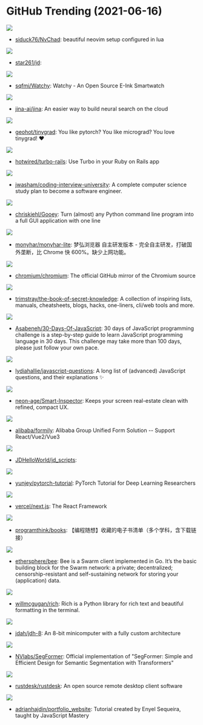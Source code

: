 # GitHub Trending (2021-06-16)

![](https://img.shields.io/badge/Lua-New%20219-green?style=flat-square&logo=appveyor)
- [siduck76/NvChad](https://github.com/siduck76/NvChad): beautiful neovim setup configured in lua

![](https://img.shields.io/badge/JavaScript-New%2038-green?style=flat-square&logo=appveyor)
- [star261/jd](https://github.com/star261/jd): 

![](https://img.shields.io/badge/C-New%206-green?style=flat-square&logo=appveyor)
- [sqfmi/Watchy](https://github.com/sqfmi/Watchy): Watchy - An Open Source E-Ink Smartwatch

![](https://img.shields.io/badge/Python-New%20429-green?style=flat-square&logo=appveyor)
- [jina-ai/jina](https://github.com/jina-ai/jina): An easier way to build neural search on the cloud

![](https://img.shields.io/badge/Python-New%2024-green?style=flat-square&logo=appveyor)
- [geohot/tinygrad](https://github.com/geohot/tinygrad): You like pytorch? You like micrograd? You love tinygrad! ❤️

![](https://img.shields.io/badge/JavaScript-New%205-green?style=flat-square&logo=appveyor)
- [hotwired/turbo-rails](https://github.com/hotwired/turbo-rails): Use Turbo in your Ruby on Rails app

![](https://img.shields.io/badge/none-New%201-green?style=flat-square&logo=appveyor)
- [jwasham/coding-interview-university](https://github.com/jwasham/coding-interview-university): A complete computer science study plan to become a software engineer.

![](https://img.shields.io/badge/Python-New%20384-green?style=flat-square&logo=appveyor)
- [chriskiehl/Gooey](https://github.com/chriskiehl/Gooey): Turn (almost) any Python command line program into a full GUI application with one line

![](https://img.shields.io/badge/C-New%20260-green?style=flat-square&logo=appveyor)
- [monyhar/monyhar-lite](https://github.com/monyhar/monyhar-lite): 梦弘浏览器 自主研发版本 - 完全自主研发，打破国外垄断，比 Chrome 快 600%。缺少上网功能。

![](https://img.shields.io/badge/none-New%2039-green?style=flat-square&logo=appveyor)
- [chromium/chromium](https://github.com/chromium/chromium): The official GitHub mirror of the Chromium source

![](https://img.shields.io/badge/none-New%20304-green?style=flat-square&logo=appveyor)
- [trimstray/the-book-of-secret-knowledge](https://github.com/trimstray/the-book-of-secret-knowledge): A collection of inspiring lists, manuals, cheatsheets, blogs, hacks, one-liners, cli/web tools and more.

![](https://img.shields.io/badge/JavaScript-New%20221-green?style=flat-square&logo=appveyor)
- [Asabeneh/30-Days-Of-JavaScript](https://github.com/Asabeneh/30-Days-Of-JavaScript): 30 days of JavaScript programming challenge is a step-by-step guide to learn JavaScript programming language in 30 days. This challenge may take more than 100 days, please just follow your own pace.

![](https://img.shields.io/badge/none-New%20160-green?style=flat-square&logo=appveyor)
- [lydiahallie/javascript-questions](https://github.com/lydiahallie/javascript-questions): A long list of (advanced) JavaScript questions, and their explanations ✨

![](https://img.shields.io/badge/C%23-New%2037-green?style=flat-square&logo=appveyor)
- [neon-age/Smart-Inspector](https://github.com/neon-age/Smart-Inspector): Keeps your screen real-estate clean with refined, compact UX.

![](https://img.shields.io/badge/TypeScript-New%2033-green?style=flat-square&logo=appveyor)
- [alibaba/formily](https://github.com/alibaba/formily): Alibaba Group Unified Form Solution -- Support React/Vue2/Vue3

![](https://img.shields.io/badge/JavaScript-New%2058-green?style=flat-square&logo=appveyor)
- [JDHelloWorld/jd_scripts](https://github.com/JDHelloWorld/jd_scripts): 

![](https://img.shields.io/badge/Python-New%2028-green?style=flat-square&logo=appveyor)
- [yunjey/pytorch-tutorial](https://github.com/yunjey/pytorch-tutorial): PyTorch Tutorial for Deep Learning Researchers

![](https://img.shields.io/badge/JavaScript-New%20134-green?style=flat-square&logo=appveyor)
- [vercel/next.js](https://github.com/vercel/next.js): The React Framework

![](https://img.shields.io/badge/none-New%2081-green?style=flat-square&logo=appveyor)
- [programthink/books](https://github.com/programthink/books): 【编程随想】收藏的电子书清单（多个学科，含下载链接）

![](https://img.shields.io/badge/Go-New%2014-green?style=flat-square&logo=appveyor)
- [ethersphere/bee](https://github.com/ethersphere/bee): Bee is a Swarm client implemented in Go. It’s the basic building block for the Swarm network: a private; decentralized; censorship-resistant and self-sustaining network for storing your (application) data.

![](https://img.shields.io/badge/Python-New%20175-green?style=flat-square&logo=appveyor)
- [willmcgugan/rich](https://github.com/willmcgugan/rich): Rich is a Python library for rich text and beautiful formatting in the terminal.

![](https://img.shields.io/badge/C-New%2050-green?style=flat-square&logo=appveyor)
- [jdah/jdh-8](https://github.com/jdah/jdh-8): An 8-bit minicomputer with a fully custom architecture

![](https://img.shields.io/badge/Python-New%2028-green?style=flat-square&logo=appveyor)
- [NVlabs/SegFormer](https://github.com/NVlabs/SegFormer): Official implementation of "SegFormer: Simple and Efficient Design for Semantic Segmentation with Transformers"

![](https://img.shields.io/badge/Rust-New%2074-green?style=flat-square&logo=appveyor)
- [rustdesk/rustdesk](https://github.com/rustdesk/rustdesk): An open source remote desktop client software

![](https://img.shields.io/badge/JavaScript-New%2053-green?style=flat-square&logo=appveyor)
- [adrianhajdin/portfolio_website](https://github.com/adrianhajdin/portfolio_website): Tutorial created by Enyel Sequeira, taught by JavaScript Mastery

